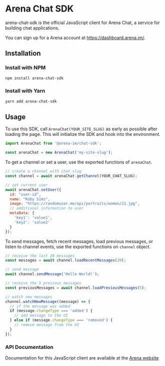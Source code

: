 # Arena Chat SDK

arena-chat-sdk is the official JavaScript client for Arena Chat, a service for building chat applications.

You can sign up for a Arena account at https://dashboard.arena.im/.

## Installation

### Install with NPM

```bash
npm install arena-chat-sdk
```

### Install with Yarn

```bash
yarn add arena-chat-sdk
```

## Usage

To use this SDK, call `ArenaChat(YOUR_SITE_SLUG)` as early as possible after loading the page. This will initialize the SDK and hook into the environment.

```javascript
import ArenaChat from '@arena-im/chat-sdk';

const arenaChat = new ArenaChat('my-site-slug');
```

To get a channel or set a user, use the exported functions of `arenaChat`.

```javascript
// create a channel with chat slug
const channel = await arenaChat.getChannel(YOUR_CHAT_SLUG);

// set current user
await arenaChat.setUser({
  id: "user-id",
  name: "Ruby Sims",
  image: "https://randomuser.me/api/portraits/women/21.jpg",
  // additional information to user
  metaData: {
    'key1': 'value1',
    'key2': 'value2'
  }
});
```

To send messages, fetch recent messages, load previous messages, or listen to channel events, use the exported functions on `channel` object.

```javascript
// receive the last 20 messages
const messages = await channel.loadRecentMessages(20);

// send message
await channel.sendMessage('Hello World!');

// receive the 5 previous messages
const previousMessages = await channel.loadPreviousMessages(5);

// watch new messages
channel.watchNewMessage((message) => {
  // if the message was added
  if (message.changeType === 'added') {
    // add message to the UI
  } else if (message.changeType === 'removed') {
    // remove message from the UI
  }
});

```

### API Documentation

Documentation for this JavaScript client are available at the [Arena website](https://arena.im)
